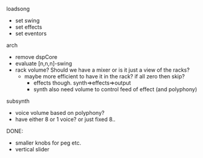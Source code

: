 loadsong
  * set swing
  * set effects
  * set eventors

arch
  * remove dspCore
  * evaluate [n,n,n]-swing
  * rack volume? Should we have a mixer or is it just a view of the racks?
    * maybe more efficient to have it in the rack? if all zero then skip?
      * effects though. synth=>effects=>output
      * synth also need volume to control feed of effect (and polyphony) 
  
subsynth
  * voice volume based on polyphony?
  * have either 8 or 1 voice? or just fixed 8..
  

  DONE:
* smaller knobs for peg etc.
* vertical slider
